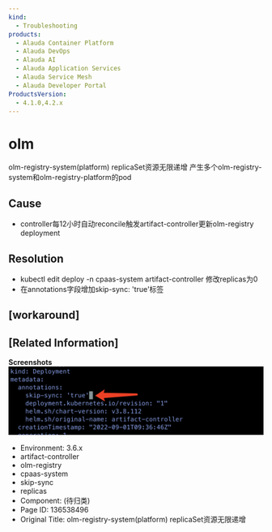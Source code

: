 ```yaml
---
kind:
  - Troubleshooting
products:
  - Alauda Container Platform
  - Alauda DevOps
  - Alauda AI
  - Alauda Application Services
  - Alauda Service Mesh
  - Alauda Developer Portal
ProductsVersion:
  - 4.1.0,4.2.x
---
```

<!-- A type of document that involves encountering a fault, diagnosing it, performing root cause analysis, and providing solutions. -->

# olm

olm-registry-system(platform) replicaSet资源无限递增 产生多个olm-registry-system和olm-registry-platform的pod

## Cause
- controller每12小时自动reconcile触发artifact-controller更新olm-registry deployment

## Resolution
- kubectl edit deploy -n cpaas-system artifact-controller 修改replicas为0
- 在annotations字段增加skip-sync: 'true'标签

## [workaround]

## [Related Information]
**Screenshots**
![](assets/olm-registry-system-platform-replicasetzi-yuan-wu-xian-di-zeng/image2023-2-15_14-44-3.png)
- Environment: 3.6.x
- artifact-controller
- olm-registry
- cpaas-system
- skip-sync
- replicas
- Component: (待归类)
- Page ID: 136538496
- Original Title: olm-registry-system(platform) replicaSet资源无限递增
